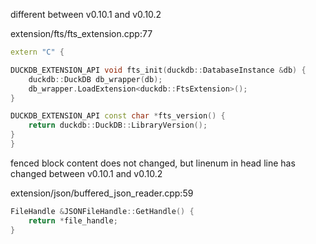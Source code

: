 different between v0.10.1 and v0.10.2

extension/fts/fts_extension.cpp:77
```cpp
extern "C" {

DUCKDB_EXTENSION_API void fts_init(duckdb::DatabaseInstance &db) {
	duckdb::DuckDB db_wrapper(db);
	db_wrapper.LoadExtension<duckdb::FtsExtension>();
}

DUCKDB_EXTENSION_API const char *fts_version() {
	return duckdb::DuckDB::LibraryVersion();
}
}
```

fenced block content does not changed, but linenum in head line has changed between v0.10.1 and v0.10.2

extension/json/buffered_json_reader.cpp:59
```cpp
FileHandle &JSONFileHandle::GetHandle() {
	return *file_handle;
}
```
